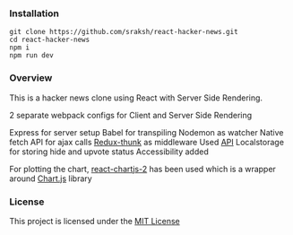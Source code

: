### Installation

````````````````````````````````````````````````````````````````````````````
git clone https://github.com/sraksh/react-hacker-news.git
cd react-hacker-news
npm i
npm run dev
````````````````````````````````````````````````````````````````````````````

### Overview

This is a hacker news clone using React with Server Side Rendering.

2 separate webpack configs for Client and Server Side Rendering

Express for server setup
Babel for transpiling
Nodemon as watcher
Native fetch API for ajax calls
[Redux-thunk](https://github.com/reduxjs/redux-thunk) as middleware
Used [API](https://hn.algolia.com/api)
Localstorage for storing hide and upvote status
Accessibility added

For plotting the chart, [react-chartjs-2](https://github.com/jerairrest/react-chartjs-2) has been used
which is a wrapper around [Chart.js](https://www.chartjs.org/docs/latest/) library



### License
This project is licensed under the [MIT License](LICENSE)
